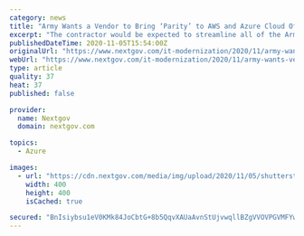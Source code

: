 ```yaml
---
category: news
title: "Army Wants a Vendor to Bring ‘Parity’ to AWS and Azure Cloud Offerings"
excerpt: "The contractor would be expected to streamline all of the Army’s disparate cloud services, including integrating new Microsoft Azure offerings."
publishedDateTime: 2020-11-05T15:54:00Z
originalUrl: "https://www.nextgov.com/it-modernization/2020/11/army-wants-vendor-bring-parity-aws-and-azure-cloud-offerings/169816/"
webUrl: "https://www.nextgov.com/it-modernization/2020/11/army-wants-vendor-bring-parity-aws-and-azure-cloud-offerings/169816/"
type: article
quality: 37
heat: 37
published: false

provider:
  name: Nextgov
  domain: nextgov.com

topics:
  - Azure

images:
  - url: "https://cdn.nextgov.com/media/img/upload/2020/11/05/shutterstock_611605280/open-graph.jpg"
    width: 400
    height: 400
    isCached: true

secured: "BnIsiybsu1eV0KMk84JoCbtG+8b5QqvXAUaAvnStUjvwqllBZgVVOVPGVMFYw3yjr8XNlIDnmiLtyTW/WamnA6gkDRLqWqFZT/a//HfZDmiQ2qAipEv0LEm0K8+v9NhmsWywOFOiac9HTsDv/RMcUkxvSW35Fsy+0iqWgPOoH5OBA5THYUb+O7wtXSiVHolLgAIAvxirkRp0fSqbusLQQNxeQUMZ+XFnsqz3fPng05NUFIjHm+EU5iOoOB7XXdTM8ipoRQ1SxyNbiM325A+oGmg9QNKAFen7IKTN2CfReaD/5NgjDxLrHiAEY3rlJ0dhBNxvzlWmoVlRblOXfFuelBibloDhAu/tnSEzljNQB+Y=;mDiPKDZ6T1Slb+lhhrxBkA=="
---
```


